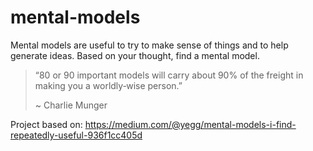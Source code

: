 # mental-models

Mental models are useful to try to make sense of things and to help generate ideas. Based on your thought, find a mental model. 

> “80 or 90 important models will carry about 90% of the freight in making you a worldly‑wise person.” 
>
> ~ Charlie Munger

Project based on: https://medium.com/@yegg/mental-models-i-find-repeatedly-useful-936f1cc405d
